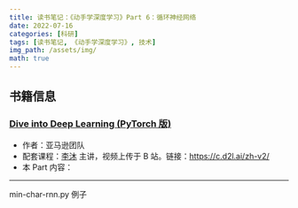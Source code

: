 ```yaml
---
title: 读书笔记：《动手学深度学习》Part 6：循环神经网络
date: 2022-07-16
categories: [科研]
tags: [读书笔记, 《动手学深度学习》, 技术]
img_path: /assets/img/
math: true
---
```



## 书籍信息 

### [Dive into Deep Learning (PyTorch 版)](https://d2l.ai)
- 作者：亚马逊团队
- 配套课程：[李沐](https://space.bilibili.com/1567748478/) 主讲，视频上传于 B 站。链接：<https://c.d2l.ai/zh-v2/>
- 本 Part 内容：


------------------------------


min-char-rnn.py 例子